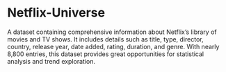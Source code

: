 # Netflix-Universe
A dataset containing comprehensive information about Netflix’s library of movies and TV shows. It includes details such as title, type, director, country, release year, date added, rating, duration, and genre. With nearly 8,800 entries, this dataset provides great opportunities for statistical analysis and trend exploration.
